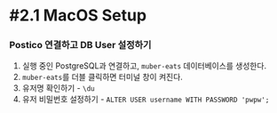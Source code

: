 # #2.1 MacOS Setup

### Postico 연결하고 DB User 설정하기

1. 실행 중인 PostgreSQL과 연결하고, `muber-eats` 데이터베이스를 생성한다.
2. `muber-eats`를 더블 클릭하면 터미널 창이 켜진다.
3. 유저명 확인하기 - `\du`
4. 유저 비밀번호 설정하기 - `ALTER USER username WITH PASSWORD 'pwpw';`
